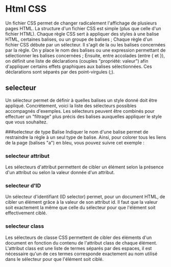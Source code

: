 # Html CSS

Un fichier CSS permet de changer radicalement l'affichage de plusieurs pages HTML.
La structure d'un fichier CSS est simple (plus que celle d'un fichier HTML).
Chaque règle CSS sert à appliquer des styles à une balise HTML, certaines balises, ou un groupe de balises ;
Chaque règle d'un fichier CSS débute par un sélecteur. Il s'agit de la ou les balises concernées par la règle. On y place le nom des balises ou une expression permettant de sélectionner les balises concernées ;
Ensuite, entre accolades (entre { et }), on définit une liste de déclarations (couples "propriété: valeur") afin d'appliquer certains effets graphiques aux balises sélectionnées. Ces déclarations sont séparés par des point-virgules (;).

## selecteur

Un sélecteur permet de définir à quelles balises un style donné doit être appliqué.
Concrètement, voici la liste des sélecteurs possibles accompagnés d'exemples.
Les sélecteurs peuvent être combinés pour effectuer un "filtrage" plus précis des balises auxquelles appliquer le style que vous souhaitez.

###selecteur de type Balise
Indiquer le nom d'une balise permet de restraindre la règle à un seul type de balise.
Ainsi, pour colorer tous les liens de la page (balises "a") en bleu, vous pouvez suivre cet exemple :

### selecteur attribut
Les sélecteurs d'attribut permettent de cibler un élément selon la présence d'un attribut ou selon la valeur donnée d'un attribut.

### selecteur d'ID
Un sélecteur d'identifiant (ID selector) permet, pour un document HTML, de cibler un élément grâce à la valeur de son attribut id.
Il faut que la valeur soit exactement la même que celle du sélecteur pour que l'élément soit effectivement ciblé.
### selecteur class
Les sélecteurs de classe CSS permettent de cibler des éléments d'un document en fonction du contenu de l'attribut class de chaque élément.
L'attribut class est une liste de termes séparés par des espaces,
il est nécessaire qu'un de ces termes corresponde exactement au nom utilisé dans le sélecteur pour que l'élément soit ciblé.
